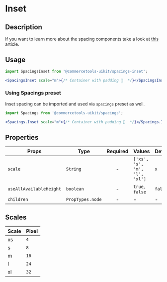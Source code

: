 # Inset

## Description

If you want to learn more about the spacing components take a look at
[this](https://medium.com/eightshapes-llc/space-in-design-systems-188bcbae0d62)
article.

## Usage

```jsx
import SpacingsInset from '@commercetools-uikit/spacings-inset';

<SpacingsInset scale="m">{/* Container with padding 🎉  */}</SpacingsInset>;
```

### Using Spacings preset

Inset spacing can be imported and used via `spacings` preset as well.

```jsx
import Spacings from '@commercetools-uikit/spacings';

<Spacings.Inset scale="m">{/* Container with padding 🎉  */}</Spacings.Inset>;
```

## Properties

| Props                   | Type             | Required | Values                        | Default |
| ----------------------- | ---------------- | :------: | ----------------------------- | ------- |
| `scale`                 | `String`         |    -     | `['xs', 's', 'm', 'l', 'xl']` | `x`     |
| `useAllAvailableHeight` | `boolean`        |    -     | `true`, `false`               | `false` |
| `children`              | `PropTypes.node` |    -     | -                             | -       |

## Scales

| Scale | Pixel |
| :---- | :---- |
| xs    | `4`   |
| s     | `8`   |
| m     | `16`  |
| l     | `24`  |
| xl    | `32`  |
